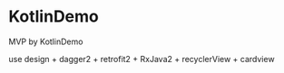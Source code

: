 # KotlinDemo
MVP by KotlinDemo 

use design + dagger2 + retrofit2 + RxJava2 + recyclerView + cardview
